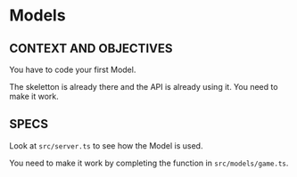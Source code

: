 # Models

## CONTEXT AND OBJECTIVES

You have to code your first Model.

The skeletton is already there and the API is already using it. You need to make it work.

## SPECS

Look at `src/server.ts` to see how the Model is used.

You need to make it work by completing the function in `src/models/game.ts`.
